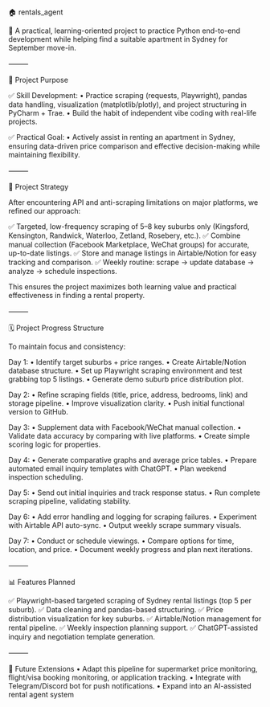 🏠 rentals_agent

🚀 A practical, learning-oriented project to practice Python end-to-end development while helping find a suitable apartment in Sydney for September move-in.

⸻

🎯 Project Purpose

✅ Skill Development:
	•	Practice scraping (requests, Playwright), pandas data handling, visualization (matplotlib/plotly), and project structuring in PyCharm + Trae.
	•	Build the habit of independent vibe coding with real-life projects.

✅ Practical Goal:
	•	Actively assist in renting an apartment in Sydney, ensuring data-driven price comparison and effective decision-making while maintaining flexibility.

⸻

🚩 Project Strategy

After encountering API and anti-scraping limitations on major platforms, we refined our approach:

✅ Targeted, low-frequency scraping of 5–8 key suburbs only (Kingsford, Kensington, Randwick, Waterloo, Zetland, Rosebery, etc.).
✅ Combine manual collection (Facebook Marketplace, WeChat groups) for accurate, up-to-date listings.
✅ Store and manage listings in Airtable/Notion for easy tracking and comparison.
✅ Weekly routine: scrape → update database → analyze → schedule inspections.

This ensures the project maximizes both learning value and practical effectiveness in finding a rental property.

⸻

🗓️ Project Progress Structure

To maintain focus and consistency:

Day 1:
	•	Identify target suburbs + price ranges.
	•	Create Airtable/Notion database structure.
	•	Set up Playwright scraping environment and test grabbing top 5 listings.
	•	Generate demo suburb price distribution plot.

Day 2:
	•	Refine scraping fields (title, price, address, bedrooms, link) and storage pipeline.
	•	Improve visualization clarity.
	•	Push initial functional version to GitHub.

Day 3:
	•	Supplement data with Facebook/WeChat manual collection.
	•	Validate data accuracy by comparing with live platforms.
	•	Create simple scoring logic for properties.

Day 4:
	•	Generate comparative graphs and average price tables.
	•	Prepare automated email inquiry templates with ChatGPT.
	•	Plan weekend inspection scheduling.

Day 5:
	•	Send out initial inquiries and track response status.
	•	Run complete scraping pipeline, validating stability.

Day 6:
	•	Add error handling and logging for scraping failures.
	•	Experiment with Airtable API auto-sync.
	•	Output weekly scrape summary visuals.

Day 7:
	•	Conduct or schedule viewings.
	•	Compare options for time, location, and price.
	•	Document weekly progress and plan next iterations.

⸻

📊 Features Planned

✅ Playwright-based targeted scraping of Sydney rental listings (top 5 per suburb).
✅ Data cleaning and pandas-based structuring.
✅ Price distribution visualization for key suburbs.
✅ Airtable/Notion management for rental pipeline.
✅ Weekly inspection planning support.
✅ ChatGPT-assisted inquiry and negotiation template generation.

⸻

🌿 Future Extensions
	•	Adapt this pipeline for supermarket price monitoring, flight/visa booking monitoring, or application tracking.
	•	Integrate with Telegram/Discord bot for push notifications.
	•	Expand into an AI-assisted rental agent system